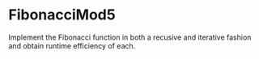 # FibonacciMod5
Implement the Fibonacci function in both a recusive and iterative fashion and obtain runtime efficiency of each.
